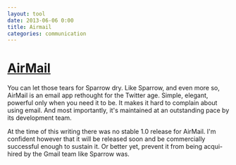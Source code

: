 ```yaml
---
layout: tool
date: 2013-06-06 0:00
title: Airmail
categories: communication
---
```

# [AirMail](http://airmailapp.info/)

You can let those tears for Sparrow dry. Like Sparrow, and even more so, AirMail is an email app rethought for the Twitter age. Simple, elegant, powerful only when you need it to be. It makes it hard to complain about using email. And most importantly, it's maintained at an outstanding pace by its development team.

At the time of this writing there was no stable 1.0 release for AirMail. I'm confident however that it will be released soon and be commercially successful enough to sustain it. Or better yet, prevent it from being acqui-hired by the Gmail team like Sparrow was.